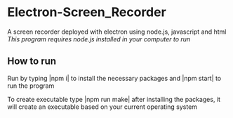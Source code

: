 # Electron-Screen_Recorder
A screen recorder deployed with electron using node.js, javascript and html
*This program requires node.js installed in your computer to run*

## How to run
Run by typing |npm i| to install the necessary packages and |npm start| to run the program

To create executable type |npm run make| after installing the packages, it will create an executable based on your current operating system
